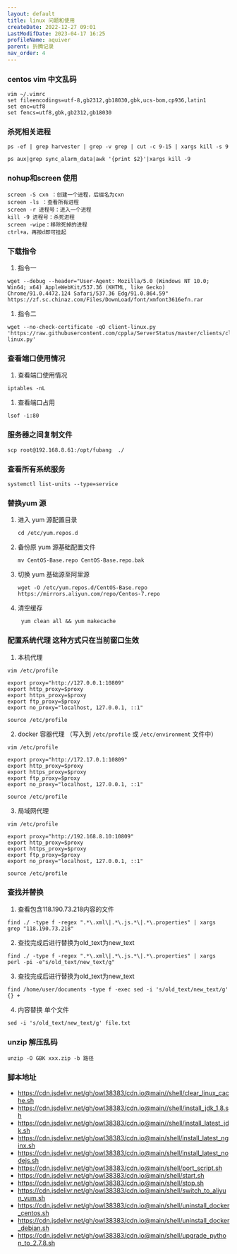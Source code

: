 ```yaml
---
layout: default
title: linux 问题和使用
createDate: 2022-12-27 09:01
LastModifDate: 2023-04-17 16:25
profileName: aquiver
parent: 折腾记录
nav_order: 4
---
```


### centos vim 中文乱码
```
vim ~/.vimrc
set fileencodings=utf-8,gb2312,gb18030,gbk,ucs-bom,cp936,latin1
set enc=utf8
set fencs=utf8,gbk,gb2312,gb18030
```

### 杀死相关进程
```
ps -ef | grep harvester | grep -v grep | cut -c 9-15 | xargs kill -s 9
```

```
ps aux|grep sync_alarm_data|awk '{print $2}'|xargs kill -9
```


### nohup和screen 使用

    screen -S cxn ：创建一个进程，后缀名为cxn
    screen -ls ：查看所有进程
    screen -r 进程号：进入一个进程
    kill -9 进程号：杀死进程
    screen -wipe：移除死掉的进程
    ctrl+a，再按d即可挂起

### 下载指令
1. 指令一

```
wget --debug --header="User-Agent: Mozilla/5.0 (Windows NT 10.0; Win64; x64) AppleWebKit/537.36 (KHTML, like Gecko) Chrome/91.0.4472.124 Safari/537.36 Edg/91.0.864.59" https://zf.sc.chinaz.com/Files/DownLoad/font/xmfont3616efn.rar
```
1. 指令二
    
```
wget --no-check-certificate -qO client-linux.py 'https://raw.githubusercontent.com/cppla/ServerStatus/master/clients/client-linux.py'
```


### 查看端口使用情况
1. 查看端口使用情况

```
iptables -nL
```
1. 查看端口占用

```
lsof -i:80
```

### 服务器之间复制文件

```
scp root@192.168.8.61:/opt/fubang  ./
```
   
### 查看所有系统服务

```
systemctl list-units --type=service
```

### 替换yum 源

1. 进入 yum 源配置目录   

    `cd /etc/yum.repos.d`

2. 备份原 yum 源基础配置文件
     
    `mv CentOS-Base.repo CentOS-Base.repo.bak`

3. 切换 yum 基础源至阿里源      

    `wget -O /etc/yum.repos.d/CentOS-Base.repo https://mirrors.aliyun.com/repo/Centos-7.repo`

4. 清空缓存    
  
   ` yum clean all && yum makecache`


### 配置系统代理 这种方式只在当前窗口生效

1. 本机代理

```	
vim /etc/profile

export proxy="http://127.0.0.1:10809"     
export http_proxy=$proxy        
export https_proxy=$proxy       
export ftp_proxy=$proxy     
export no_proxy="localhost, 127.0.0.1, ::1" 

source /etc/profile
```

2. docker 容器代理 （写入到 `/etc/profile` 或 `/etc/environment` 文件中）

```
vim /etc/profile

export proxy="http://172.17.0.1:10809"     
export http_proxy=$proxy        
export https_proxy=$proxy       
export ftp_proxy=$proxy     
export no_proxy="localhost, 127.0.0.1, ::1"   

source /etc/profile
```

3. 局域网代理

```
vim /etc/profile

export proxy="http://192.168.8.10:10809"       
export http_proxy=$proxy        
export https_proxy=$proxy       
export ftp_proxy=$proxy     
export no_proxy="localhost, 127.0.0.1, ::1"   

source /etc/profile
```


### 查找并替换

1. 查看包含118.190.73.218内容的文件

```
find ./ -type f -regex ".*\.xml\|.*\.js.*\|.*\.properties" | xargs grep "118.190.73.218"
```

2. 查找完成后进行替换为old_text为new_text 

```
find ./ -type f -regex ".*\.xml\|.*\.js.*\|.*\.properties" | xargs perl -pi -e"s/old_text/new_text/g"
```

3. 查找完成后进行替换为old_text为new_text
```
find /home/user/documents -type f -exec sed -i 's/old_text/new_text/g' {} +
```

4. 内容替换 单个文件
```
sed -i 's/old_text/new_text/g' file.txt
```

### unzip 解压乱码
```
unzip -O GBK xxx.zip -b 路径
```


### 脚本地址
* https://cdn.jsdelivr.net/gh/owl38383/cdn.io@main//shell/clear_linux_cache.sh
* https://cdn.jsdelivr.net/gh/owl38383/cdn.io@main//shell/install_jdk_1.8.sh
* https://cdn.jsdelivr.net/gh/owl38383/cdn.io@main//shell/install_latest_jdk.sh
* https://cdn.jsdelivr.net/gh/owl38383/cdn.io@main/shell/install_latest_nginx.sh
* https://cdn.jsdelivr.net/gh/owl38383/cdn.io@main/shell/install_latest_nodejs.sh
* https://cdn.jsdelivr.net/gh/owl38383/cdn.io@main/shell/port_script.sh
* https://cdn.jsdelivr.net/gh/owl38383/cdn.io@main/shell/start.sh
* https://cdn.jsdelivr.net/gh/owl38383/cdn.io@main/shell/stop.sh
* https://cdn.jsdelivr.net/gh/owl38383/cdn.io@main/shell/switch_to_aliyun_yum.sh
* https://cdn.jsdelivr.net/gh/owl38383/cdn.io@main/shell/uninstall_docker_centos.sh
* https://cdn.jsdelivr.net/gh/owl38383/cdn.io@main/shell/uninstall_docker_debian.sh
* https://cdn.jsdelivr.net/gh/owl38383/cdn.io@main/shell/upgrade_python_to_2.7.8.sh